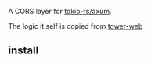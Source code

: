 A CORS layer for [tokio-rs/axum](https://github.com/tokio-rs/axum).

The logic it self is copied from [tower-web](https://github.com/carllerche/tower-web)

## install


